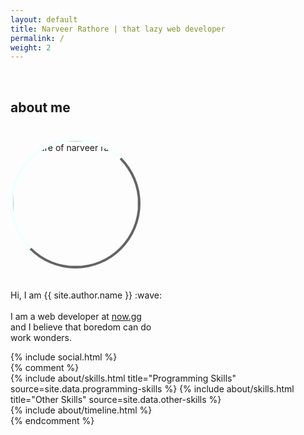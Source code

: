 ```yaml
---
layout: default
title: Narveer Rathore | that lazy web developer
permalink: /
weight: 2
---
```

<style>
.avatar {
    width: 200px;
    border-radius: 50%;
    overflow: hidden;
    margin: 20px 0;
    border: 4px solid;
    border: 4px solid rgba(100, 100, 100, 1);
    border-left-color: azure;
    border-top-color: azure;
}
.avatar:hover {
    filter: opacity(0.5);
}
@media screen and (max-width: 600px) {
    .d-mob-none {
        display: none;
    }
}
</style>

<div class="text-center">
    <br />
    <h2 class="d-mob-none"><b>about me</b></h2>
    <img class="avatar" src="assets/image.jpg" alt="picture of narveer rathore" />
    <p>
    Hi, I am {{ site.author.name }} :wave:<br>
    <br /> I am a web developer at <a href="https://now.gg" target="_blank">now.gg</a><br /> and I believe that boredom can do <br > work wonders.
    </p>
</div>
<div>
  {% include social.html %}
</div>
{% comment %}
<div class="row">
{% include about/skills.html title="Programming Skills" source=site.data.programming-skills %}
{% include about/skills.html title="Other Skills" source=site.data.other-skills %}
</div>
<div class="row">
{% include about/timeline.html %}
</div>
{% endcomment %}